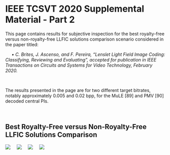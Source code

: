 # IEEE TCSVT 2020 Supplemental Material - Part 2

<p>This page contains results for subjective inspection for the best royalty-free versus non-royalty-free LLFIC solutions comparison scenario considered in the paper titled:</p>
<p><em>&nbsp;&nbsp;&nbsp;&nbsp;&nbsp;•	C. Brites, J. Ascenso, and F. Pereira, “Lenslet Light Field Image Coding: Classifying, Reviewing and Evaluating”, accepted for publication in IEEE Transactions on Circuits and Systems for Video Technology, February 2020.</em></p><br/>

The results presented in the page are for two different target bitrates, notably approximately 0.005 and 0.02 bpp, for the MuLE [89] and PMV [90] decoded central PIs.

&nbsp;&nbsp;&nbsp;
## Best Royalty-Free versus Non-Royalty-Free LLFIC Solutions Comparison
![](/VisualComp_Figures/Figure_1.png)
&nbsp;&nbsp;&nbsp;
![](/VisualComp_Figures/Figure_2.png)
&nbsp;&nbsp;&nbsp;
![](/VisualComp_Figures/Figure_3.png)
&nbsp;&nbsp;&nbsp;
![](/VisualComp_Figures/Figure_4.png)
&nbsp;&nbsp;&nbsp;
